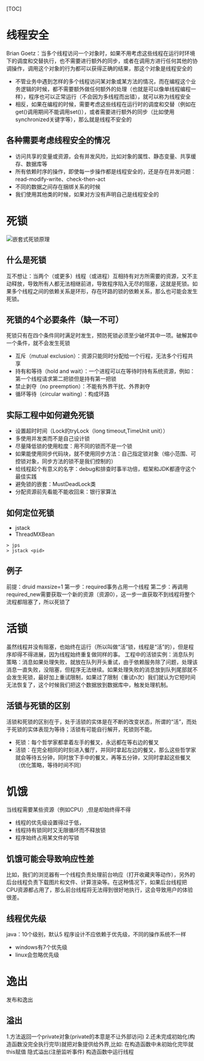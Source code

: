 [TOC]

# 线程安全
Brian Goetz：当多个线程访问一个对象时，如果不用考虑这些线程在运行时环境下的调度和交替执行，也不需要进行额外的同步，或者在调用方进行任何其他的协调操作，调用这个对象的行为都可以获得正确的结果，那这个对象是线程安全的
+ 不管业务中遇到怎样的多个线程访问某对象或某方法的情况，而在编程这个业务逻辑的时候，都不需要额外做任何额外的处理（也就是可以像单线程编程一样），程序也可以正常运行（不会因为多线程而出错），就可以称为线程安全
+ 相反，如果在编程的时候，需要考虑这些线程在运行时的调度和交替（例如在get()调用期间不能调用set()），或者需要进行额外的同步（比如使用synchronized关键字等），那么就是线程不安全的

## 各种需要考虑线程安全的情况
+ 访问共享的变量或资源，会有并发风险，比如对象的属性、静态变量、共享缓存、数据库等
+ 所有依赖时序的操作，即使每一步操作都是线程安全的，还是存在并发问题：read-modify-write、check-then-act
+ 不同的数据之间存在捆绑关系的时候
+ 我们使用其他类的时候，如果对方没有声明自己是线程安全的

# 死锁
![嵌套式死锁原理](https://raw.githubusercontent.com/1990frog/imagebed/default/1602317524_20200117152053218_619568720.png)
## 什么是死锁
互不想让：当两个（或更多）线程（或进程）互相持有对方所需要的资源，又不主动释放，导致所有人都无法相继前进，导致程序陷入无尽的阻塞，这就是死锁。如果多个线程之间的依赖关系是环形，存在环路的锁的依赖关系，那么也可能会发生死锁。
## 死锁的4个必要条件（缺一不可）
死锁只有在四个条件同时满足时发生，预防死锁必须至少破坏其中一项。破解其中一个条件，就不会发生死锁
+ 互斥（mutual exclusion）：资源只能同时分配给一个行程，无法多个行程共享
+ 持有和等待（hold and wait）：一个进程可以在等待时持有系统资源，例如：第一个线程请求第二把锁但是持有第一把锁
+ 禁止剥夺（no preemption）：不能有外界干扰、外界剥夺
+ 循环等待（circular waiting）：构成环路
## 实际工程中如何避免死锁
+ 设置超时时间（Lock的tryLock（long timeout,TimeUnit unit））
+ 多使用并发类而不是自己设计锁
+ 尽量降低锁的使用粒度：用不同的锁而不是一个锁
+ 如果能使用同步代码块，就不使用同步方法：自己指定锁对象（缩小范围、可控锁对象，同步方法的锁不是我们控制的）
+ 给线程起个有意义的名字：debug和排查时事半功倍，框架和JDK都遵守这个最佳实践
+ 避免锁的嵌套：MustDeadLock类
+ 分配资源前先看能不能收回来：银行家算法
## 如何定位死锁
+ jstack
+ ThreadMXBean
```shell
> jps
> jstack <pid>
```
## 例子
前提：druid maxsize=1
第一步：required事务占用一个线程
第二步：再调用required_new需要获取一个新的资源（资源0），这一步一直获取不到线程将整个流程都阻塞了，所以死锁了

# 活锁
虽然线程并没有阻塞，也始终在运行（所以叫做“活”锁，线程是“活”的），但是程序却得不得进展，因为线程始终重复做同样的事。
工程中的活锁实例：消息队列
策略：消息如果处理失败，就放在队列开头重试，由于依赖服务除了问题，处理该消息一直失败，没阻塞，但程序无法继续。如果处理失败的消息放到队列尾部就不会发生死锁，最好加上重试限制，如果过了限制（重试n次）我们就认为它短时间无法恢复了，这个时候我们把这个数据放到数据库中，触发处理机制。

## 活锁与死锁的区别
活锁和死锁的区别在于，处于活锁的实体是在不断的改变状态，所谓的“活”，而处于死锁的实体表现为等待；活锁有可能自行解开，死锁则不能。
+ 死锁：每个哲学家都拿着左手的餐叉，永远都在等右边的餐叉
+ 活锁：在完全相同的时刻进入餐厅，并同时拿起左边的餐叉，那么这些哲学家就会等待五分钟，同时放下手中的餐叉，再等五分钟，又同时拿起这些餐叉（优化策略，等待时间不同）

# 饥饿
当线程需要某些资源（例如CPU）,但是却始终得不得
+ 线程的优先级设置得过于低，
+ 线程持有锁同时又无限循环而不释放锁
+ 程序始终占用某文件的写锁
## 饥饿可能会导致响应性差
比如，我们的浏览器有一个线程负责处理前台响应（打开收藏夹等动作），另外的后台线程负责下载图片和文件、计算渲染等。在这种情况下，如果后台线程把CPU资源都占用了，那么前台线程将无法得到很好地执行，这会导致用户的体验很差。
## 线程优先级
java：10个级别，默认5
程序设计不应依赖于优先级，不同的操作系统不一样
+ windows有7个优先级
+ linux会忽略优先级

# 逸出
发布和逸出

## 溢出
1.方法返回一个private对象(private的本意是不让外部访问)
2.还未完成初始化(构造函数没完全执行完毕)就把对象提供给外界,比如:
在构造函数中未初始化完毕就this赋值
隐式溢出(注册监听事件)
构造函数中运行线程




